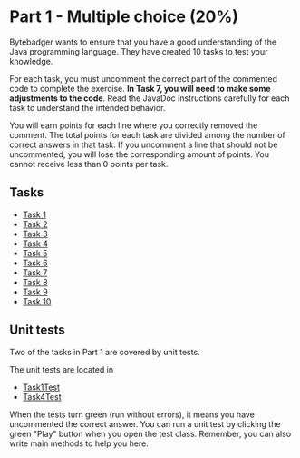 # Part 1 - Multiple choice (20%)

Bytebadger wants to ensure that you have a good understanding of the Java programming language. They have created 10 tasks to test your knowledge.

For each task, you must uncomment the correct part of the commented code to complete the exercise. **In Task 7, you will need to make some adjustments to the code**. Read the JavaDoc instructions carefully for each task to understand the intended behavior.

You will earn points for each line where you correctly removed the comment. The total points for each task are divided among the number of correct answers in that task. If you uncomment a line that should not be uncommented, you will lose the corresponding amount of points. You cannot receive less than 0 points per task.

## Tasks

* [Task 1](Task1.java)
* [Task 2](Task2.java)
* [Task 3](Task3.java)
* [Task 4](Task4.java)
* [Task 5](Task5.java)
* [Task 6](Task6.java)
* [Task 7](Task7.java)
* [Task 8](Task8.java)
* [Task 9](Task9.java)
* [Task 10](Task10.java)


## Unit tests

Two of the tasks in Part 1 are covered by unit tests.

The unit tests are located in

* [Task1Test](../../../../../../test/java/com/bytebadger/assembly/part1/Task1Test.java)
* [Task4Test](../../../../../../test/java/com/bytebadger/assembly/part1/Task4Test.java)

When the tests turn green (run without errors), it means you have uncommented the correct answer. You can run a unit test by clicking the green "Play" button when you open the test class. Remember, you can also write main methods to help you here.